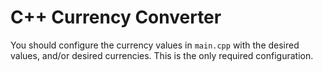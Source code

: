 # C++ Currency Converter

You should configure the currency values in `main.cpp` with the desired values, and/or desired currencies. This is the only required configuration.
